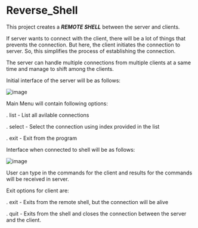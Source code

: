 # Reverse_Shell

This project creates a ***REMOTE SHELL*** between the server and clients.

If server wants to connect with the client, there will be a lot of things that prevents the connection. But here, the client initiates the connection to server. So, this simplifies the process of establishing the connection.

The server can handle multiple connections from multiple clients at a same time and manage to shift among the clients.

Initial interface of the server will be as follows:

![image](https://user-images.githubusercontent.com/92370004/194110073-586ab7db-da20-45c7-bd55-52a0fb981197.png)

Main Menu will contain following options:

. list    - List all avilable connections

. select  - Select the connection using index provided in the list

. exit    - Exit from the program

Interface when connected to shell will be as follows:

![image](https://user-images.githubusercontent.com/92370004/194110924-5ca5dfaf-012c-4919-82dd-ab152c51b77e.png)

User can type in the commands for the client and results for the commands will be received in server.

Exit options for client are:

. exit  - Exits from the remote shell, but the connection will be alive

. quit  - Exits from the shell and closes the connection between the server and the client.
